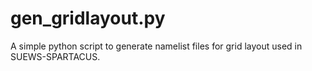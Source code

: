 # gen_gridlayout.py

A simple python script to generate namelist files for grid layout used in SUEWS-SPARTACUS.